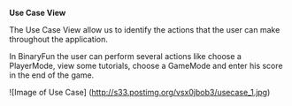**Use Case View**

The Use Case View allow us to identify the actions that the user can make throughout the application.

In BinaryFun the user can perform several actions like choose a PlayerMode, view some tutorials, choose a GameMode and enter his score in the end of the game. 


![Image of Use Case] (http://s33.postimg.org/vsx0jbob3/usecase_1.jpg)
